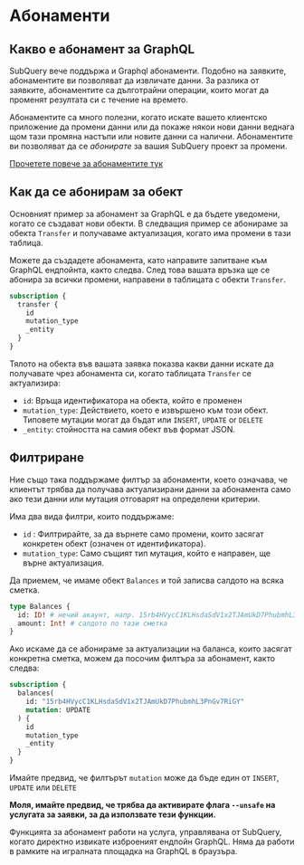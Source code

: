 # Абонаменти

## Какво е абонамент за GraphQL

SubQuery вече поддържа и Graphql абонаменти. Подобно на заявките, абонаментите ви позволяват да извличате данни. За разлика от заявките, абонаментите са дълготрайни операции, които могат да променят резултата си с течение на времето.

Абонаментите са много полезни, когато искате вашето клиентско приложение да промени данни или да покаже някои нови данни веднага щом тази промяна настъпи или новите данни са налични. Абонаментите ви позволяват да се *абонирате* за вашия SubQuery проект за промени.

[Прочетете повече за абонаментите тук](https://www.apollographql.com/docs/react/data/subscriptions/)

## Как да се абонирам за обект

Основният пример за абонамент за GraphQL е да бъдете уведомени, когато се създават нови обекти. В следващия пример се абонираме за обекта `Transfer` и получаваме актуализация, когато има промени в тази таблица.

Можете да създадете абонамента, като направите запитване към GraphQL ендпойнта, както следва. След това вашата връзка ще се абонира за всички промени, направени в таблицата с обекти `Transfer`.

```graphql
subscription {
  transfer {
    id
    mutation_type
    _entity
  }
}
```

Тялото на обекта във вашата заявка показва какви данни искате да получавате чрез абонамента си, когато таблицата `Transfer` се актуализира:
- `id`: Връща идентификатора на обекта, който е променен
- `mutation_type`: Действието, което е извършено към този обект. Типовете мутации могат да бъдат или `INSERT`, `UPDATE` or `DELETE`
- `_entity`: стойността на самия обект във формат JSON.

## Филтриране

Ние също така поддържаме филтър за абонаменти, което означава, че клиентът трябва да получава актуализирани данни за абонамента само ако тези данни или мутация отговарят на определени критерии.

Има два вида филтри, които поддържаме:

- `id` : Филтрирайте, за да върнете само промени, които засягат конкретен обект (означен от идентификатора).
- `mutation_type`: Само същият тип мутация, който е направен, ще върне актуализация.

Да приемем, че имаме обект `Balances` и той записва салдото на всяка сметка.

```graphql
type Balances {
  id: ID! # нечий акаунт, напр. 15rb4HVycC1KLHsdaSdV1x2TJAmUkD7PhubmhL3PnGv7RiGY
  amount: Int! # салдото по тази сметка
}
```

Ако искаме да се абонираме за актуализации на баланса, които засягат конкретна сметка, можем да посочим филтъра за абонамент, както следва:

```graphql
subscription {
  balances(
    id: "15rb4HVycC1KLHsdaSdV1x2TJAmUkD7PhubmhL3PnGv7RiGY"
    mutation: UPDATE
  ) {
    id
    mutation_type
    _entity
  }
}
```

Имайте предвид, че филтърът `mutation` може да бъде един от `INSERT`, `UPDATE` или `DELETE`

**Моля, имайте предвид, че трябва да активирате флага `--unsafe` на услугата за заявки, за да използвате тези функции.**

Функцията за абонамент работи на услуга, управлявана от SubQuery, когато директно извикате изброеният ендпойн GraphQL. Няма да работи в рамките на игралната площадка на GraphQL в браузъра.
